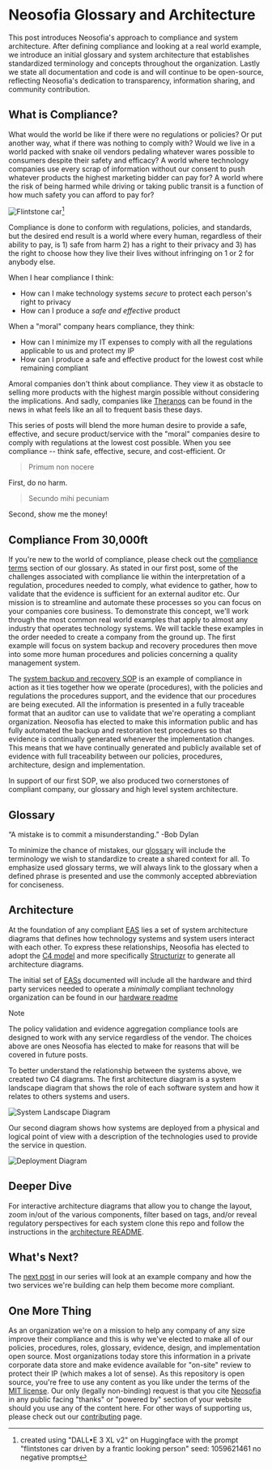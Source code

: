 # Neosofia Glossary and Architecture

This post introduces Neosofia's approach to compliance and system architecture. After defining compliance and looking at a real world example, we introduce an initial glossary and system architecture that establishes standardized terminology and concepts throughout the organization. Lastly we state all documentation and code is and will continue to be open-source, reflecting Neosofia's dedication to transparency, information sharing, and community contribution.

## What is Compliance?

What would the world be like if there were no regulations or policies? Or put another way, what if there was nothing to comply with? Would we live in a world packed with snake oil vendors pedaling whatever wares possible to consumers despite their safety and efficacy? A world where technology companies use every scrap of information without our consent to push whatever products the highest marketing bidder can pay for? A world where the risk of being harmed while driving or taking public transit is a function of how much safety you can afford to pay for?

![Flintstone car](../../shared/images/flintstones-car.png)[^credit]

Compliance is done to conform with regulations, policies, and standards, but the desired end result is a world where every human, regardless of their ability to pay, is 1) safe from harm 2) has a right to their privacy and 3) has the right to choose how they live their lives without infringing on 1 or 2 for anybody else.

When I hear compliance I think:
 * How can I make technology systems *secure* to protect each person's right to privacy
 * How can I produce a *safe and effective* product

When a "moral" company hears compliance, they think:
 * How can I minimize my IT expenses to comply with all the regulations applicable to us and protect my IP
 * How can I produce a safe and effective product for the lowest cost while remaining compliant

Amoral companies don't think about compliance. They view it as obstacle to selling more products with the highest margin possible without considering the implications. And sadly, companies like [Theranos](https://en.wikipedia.org/wiki/Theranos#Exposure_and_downfall) can be found in the news in what feels like an all to frequent basis these days.

This series of posts will blend the more human desire to provide a safe, effective, and secure product/service with the "moral" companies desire to comply with regulations at the lowest cost possible. When you see compliance -- think safe, effective, secure, and cost-efficient. Or

> Primum non nocere

First, do no harm.

> Secundo mihi pecuniam

Second, show me the money!

## Compliance From 30,000ft

If you're new to the world of compliance, please check out the [compliance terms](/shared/glossary.md#compliance-terms) section of our glossary. As stated in our first post, some of the challenges associated with compliance lie within the interpretation of a regulation, procedures needed to comply, what evidence to gather, how to validate that the evidence is sufficient for an external auditor etc. Our mission is to streamline and automate these processes so you can focus on your companies core business. To demonstrate this concept, we'll work through the most common real world examples that apply to almost any industry that operates technology systems. We will tackle these examples in the order needed to create a company from the ground up. The first example will focus on system backup and recovery procedures then move into some more human procedures and policies concerning a quality management system.

The [system backup and recovery SOP](/website/procedures/IT-245-System%20Backup%20and%20Recovery.md) is an example of compliance in action as it ties together how we operate (procedures), with the policies and regulations the procedures support, and the evidence that our procedures are being executed. All the information is presented in a fully traceable format that an auditor can use to validate that we're operating a compliant organization. Neosofia has elected to make this information public and has fully automated the backup and restoration test procedures so that evidence is continually generated whenever the implementation changes. This means that we have continually generated and publicly available set of evidence with full traceability between our policies, procedures, architecture, design and implementation.

In support of our first SOP, we also produced two cornerstones of compliant company, our glossary and high level system architecture.

## Glossary

“A mistake is to commit a misunderstanding.” -Bob Dylan

To minimize the chance of mistakes, our [glossary](/shared/glossary.md) will include the terminology we wish to standardize to create a shared context for all. To emphasize used glossary terms, we will always link to the glossary when a defined phrase is presented and use the commonly accepted abbreviation for conciseness.

## Architecture

At the foundation of any compliant [EAS](/shared/glossary.md#EAS) lies a set of system architecture diagrams that defines how technology systems and system users interact with each other. To express these relationships, Neosofia has elected to adopt the [C4 model](https://c4model.com/) and more specifically [Structurizr](https://structurizr.com/) to generate all architecture diagrams. 

The initial set of [EASs](/shared/glossary.md#EAS) documented will include all the hardware and third party services needed to operate a *minimally* compliant technology organization can be found in our [hardware readme](/hardware/readme.md)

> [!NOTE]
> The policy validation and evidence aggregation compliance tools are designed to work with any service regardless of the vendor. The choices above are ones Neosofia has elected to make for reasons that will be covered in future posts.

To better understand the relationship between the systems above, we created two C4 diagrams. The first architecture diagram is a system landscape diagram that shows the role of each software system and how it relates to others systems and users. 

![System Landscape Diagram](../../shared/images/system-landscape-v1.svg)

Our second diagram shows how systems are deployed from a physical and logical point of view with a description of the technologies used to provide the service in question.

![Deployment Diagram](../../shared/images/deployment-diagram-v1.svg)

## Deeper Dive

For interactive architecture diagrams that allow you to change the layout, zoom in/out of the various components, filter based on tags, and/or reveal regulatory perspectives for each system clone this repo and follow the instructions in the [architecture README](../../architecture/README.md).

## What's Next?

The [next post](./0002_putting_it_all_together.md) in our series will look at an example company and how the two services we're building can help them become more compliant. 

## One More Thing

As an organization we're on a mission to help any company of any size improve their compliance and this is why we've elected to make all of our policies, procedures, roles, glossary, evidence, design, and implementation open source. Most organizations today store this information in a private corporate data store and make evidence available for "on-site" review to protect their IP (which makes a lot of sense). As this repository is open source, you're free to use any content as you like under the terms of the [MIT license](https://en.wikipedia.org/wiki/MIT_License). Our only (legally non-binding) request is that you cite [Neosofia](https://github.com/neosofia/corporate) in any public facing "thanks" or "powered by" section of your website should you use any of the content here. For other ways of supporting us, please check out our [contributing](/CONTRIBUTING.md) page.

[^credit]: created using "DALL•E 3 XL v2" on Huggingface with the prompt "flintstones car driven by a frantic looking person" seed: 1059621461 no negative prompts
